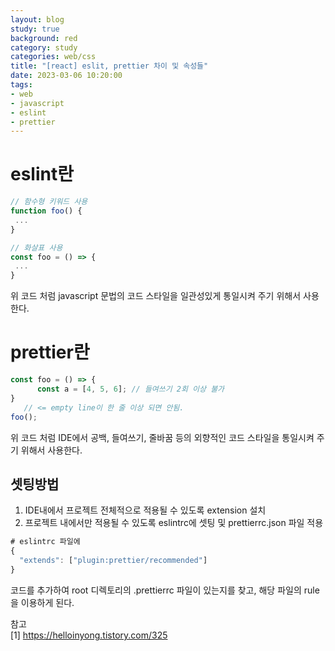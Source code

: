 ```yaml
---
layout: blog
study: true
background: red
category: study
categories: web/css
title: "[react] eslit, prettier 차이 및 속성들"
date: 2023-03-06 10:20:00
tags:
- web
- javascript
- eslint
- prettier
---
```


# eslint란

```js
// 함수형 키워드 사용
function foo() {
 ...
}

// 화살표 사용
const foo = () => {
 ...
}
```
위 코드 처럼 javascript 문법의 코드 스타일을 일관성있게 통일시켜 주기 위해서 사용한다.

# prettier란
```js
const foo = () => {
      const a = [4, 5, 6]; // 들여쓰기 2회 이상 불가  
}
   // <= empty line이 한 줄 이상 되면 안됨.
foo();
```
위 코드 처럼 IDE에서 공백, 들여쓰기, 줄바꿈 등의 외향적인 코드 스타일을 통일시켜 주기 위해서 사용한다.

## 셋팅방법
1. IDE내에서 프로젝트 전체적으로 적용될 수 있도록 extension 설치
2. 프로젝트 내에서만 적용될 수 있도록 eslintrc에 셋팅 및 prettierrc.json 파일 적용
```js
# eslintrc 파일에
{
  "extends": ["plugin:prettier/recommended"]
}
```
코드를 추가하여  root 디렉토리의 .prettierrc 파일이 있는지를 찾고, 해당 파일의 rule을 이용하게 된다.



참고  
[1] https://helloinyong.tistory.com/325
